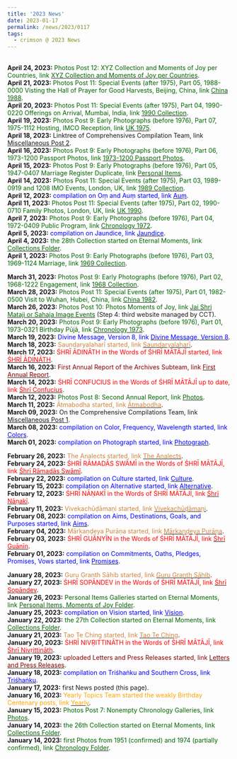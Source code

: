 ```yaml
---
title: '2023 News'
date: 2023-01-17
permalink: /news/2023/0117
tags:
  - crimson @ 2023 News
---
```


<p>
<br>
<b> April 24, 2023:</b> <font color="DarkGreen">Photos Post 12: XYZ Collection and Moments of Joy per Countries, link</font> <a href="https://seven-teams.github.io/photos/2023/0423"> <font color="DarkGreen">XYZ Collection and Moments of Joy per Countries</font></a>.<br>
<b> April 21, 2023:</b> <font color="DarkGreen">Photos Post 11: Special Events (after 1975), Part 05, 1988-0000 Visting the Hall of Prayer for Good Harvests, Beijing, China, link</font> <a href="https://eternalmoments.smugmug.com/Countries/China/1988"> <font color="DarkGreen">China 1988</font></a>.<br>
<b> April 20, 2023:</b> <font color="DarkGreen">Photos Post 11: Special Events (after 1975), Part 04, 1990-0220 Offerings on Arrival, Mumbai, India, link</font> <a href="https://eternalmoments.smugmug.com/Collections/Mrs-Kalpana-Srivastava-Collection/1990/"> <font color="DarkGreen">1990 Collection</font></a>.<br>
<b> April 19, 2023:</b> <font color="DarkGreen">Photos Post 9: Early Photographs (before 1976), Part 07, 1975-1112 Hosting, IMCO Reception, link</font> <a href="https://eternalmoments.smugmug.com/Countries/UK/1975/"> <font color="DarkGreen">UK 1975</font></a>.<br>
<b> April 18, 2023:</b> Linktree of  Comprehensives Compilation Team, link <a href="https://seven-teams.github.io/compilation/2023/0418"> Miscellaneous Post 2</a>.<br>
<b> April 16, 2023:</b> <font color="DarkGreen">Photos Post 9: Early Photographs (before 1976), Part 06, 1973-1200 Passport Photos, link</font> <a href="https://eternalmoments.smugmug.com/Chronology/1973"> <font color="DarkGreen">1973-1200 Passport Photos</font></a>.<br>
<b> April 15, 2023:</b> <font color="DarkGreen">Photos Post 9: Early Photographs (before 1976), Part 05, 1947-0407 Marriage Register Duplicate, link</font> <a href="https://eternalmoments.smugmug.com/Collections/Mrs-Kalpana-Srivastava-Collection/Personal-Items/"> <font color="DarkGreen">Personal Items</font></a>.<br>
<b> April 14, 2023:</b> <font color="DarkGreen">Photos Post 11: Special Events (after 1975), Part 03, 1989-0919 and 1208 IMO Events, London, UK, link</font> <a href="https://eternalmoments.smugmug.com/Collections/Mrs-Kalpana-Srivastava-Collection/1989/"> <font color="DarkGreen">1989 Collection</font></a>.<br>
<b> April 12, 2023:</b> <font color="blue">compilation on Oṃ and Auṃ started, link</font> <a href="https://seven-teams.github.io/compilation/2023/0412"><font color="blue">Auṃ</font></a>.<br>
<b> April 11, 2023:</b> <font color="DarkGreen">Photos Post 11: Special Events (after 1975), Part 02, 1990-0710 Family Photos, London, UK, link</font> <a href="https://eternalmoments.smugmug.com/Countries/UK/1990/"> <font color="DarkGreen">UK 1990</font></a>.<br>
<b> April 7, 2023:</b> <font color="DarkGreen">Photos Post 9: Early Photographs (before 1976), Part 04, 1972-0409 Public Program, link</font> <a href="https://eternalmoments.smugmug.com/Chronology/1972"> <font color="DarkGreen">Chronology 1972</font></a>.<br>
<b> April 5, 2023:</b> <font color="blue">compilation on Jaundice, link</font> <a href="https://seven-teams.github.io/compilation/2023/0405"><font color="blue">Jaundice</font></a>.<br>
<b> April 4, 2023:</b> <font color="DarkGreen">the 28th Collection started on Eternal Moments, link</font> <a href="https://eternalmoments.smugmug.com/Collections"><font color="DarkGreen">Collections Folder</font></a>.<br>
<b> April 1, 2023:</b> <font color="DarkGreen">Photos Post 9: Early Photographs (before 1976), Part 03, 1969-1124 Marriage, link</font> <a href="https://eternalmoments.smugmug.com/Collections/Mrs-Kalpana-Srivastava-Collection/1969/"> <font color="DarkGreen">1969 Collection</font></a>.<br>
</p>

<div class="para-divider"></div>

<p>
<b> March 31, 2023:</b> <font color="DarkGreen">Photos Post 9: Early Photographs (before 1976), Part 02, 1968-1222 Engagement, link</font> <a href="https://eternalmoments.smugmug.com/Collections/Mrs-Kalpana-Srivastava-Collection/1968/"> <font color="DarkGreen">1968 Collection</font></a>.<br>
<b> March 28, 2023:</b> <font color="DarkGreen">Photos Post 11: Special Events (after 1975), Part 01, 1982-0500 Visit to Wuhan, Hubei, China, link</font> <a href="https://eternalmoments.smugmug.com/Countries/China/1982/"> <font color="DarkGreen">China 1982</font></a>.<br>
<b> March 26, 2023:</b> <font color="DarkGreen">Photos Post 10: Photos Moments of Joy, link</font> <a href="https://imageevent.com/sahaja?n=0"> <font color="DarkGreen">Jai Shri Mataji or Sahaja Image Events</font></a> (Step 4: third website managed by CCT).<br>
<b> March 20, 2023:</b> <font color="DarkGreen">Photos Post 9: Early Photographs (before 1976), Part 01, 1973-0321 Birthday Pūjā, link</font> <a href="https://eternalmoments.smugmug.com/Chronology/1973"> <font color="DarkGreen">Chronology 1973</font></a>.<br>
<b> March 19, 2023:</b> <font color="blue">Divine Message, Version 8, link</font> <a href="https://seven-teams.github.io/divine/2023/03/19"><font color="blue">Divine Message, Version 8</font></a>.<br>
<b> March 18, 2023:</b> <font color="peru">Saundaryalaharī started, link</font> <a href="https://seven-teams.github.io/scriptures/2023/0318"><font color="peru">Saundaryalaharī</font></a>.<br>
<b> March 17, 2023:</b> <font color="red">ŚHRĪ ĀDINĀTH in the Words of ŚHRĪ MĀTĀJĪ started, link</font> <a href="https://seven-teams.github.io/quotes/2023/0317"><font color="red">ŚHRĪ ĀDINĀTH</font></a>.<br>
<b> March 16, 2023:</b> <font color="maroon">First Annual Report of the Archives Subteam, link</font> <a href="https://seven-teams.github.io/archives/2023/0316"><font color="maroon">First Annual Report</font></a>.<br>
<b> March 14, 2023:</b> <font color="red">ŚHRĪ CONFUCIUS in the Words of ŚHRĪ MĀTĀJĪ up to date, link</font> <a href="https://seven-teams.github.io/quotes/2022/0714-f"><font color="red">Śhrī Confucius</font></a>.<br>
<b> March 12, 2023:</b> <font color="DarkGreen">Photos Post 8: Second Annual Report, link</font> <a href="https://seven-teams.github.io/photos/2023/0312"> <font color="DarkGreen">Photos</font></a>.<br>
<b> March 11, 2023:</b> <font color="peru">Ātmabodha started, link</font> <a href="https://seven-teams.github.io/scriptures/2023/0311"><font color="peru">Ātmabodha</font></a>.<br>
<b> March 09, 2023:</b> On the Comprehensive Compilations Team, link <a href="https://seven-teams.github.io/compilation/2023/0309"> Miscellaneous Post 1</a>.<br>
<b> March 08, 2023:</b> <font color="blue">compilation on Color, Frequency, Wavelength started, link</font> <a href="https://seven-teams.github.io/compilation/2023/0301"><font color="blue">Colors</font></a>.<br>
<b> March 01, 2023:</b> <font color="blue">compilation on Photograph started, link</font> <a href="https://seven-teams.github.io/compilation/2023/0301"><font color="blue">Photograph</font></a>.<br>
</p>

<div class="para-divider"></div>

<p>
<b> February 26, 2023:</b> <font color="peru">The Analects started, link</font> <a href="https://seven-teams.github.io/scriptures/2023/0226"><font color="peru">The Analects</font></a>.<br>
<b> February 24, 2023:</b> <font color="red">ŚHRĪ RĀMADĀS SWĀMĪ in the Words of ŚHRĪ MĀTĀJĪ, link</font> <a href="https://seven-teams.github.io/quotes/2023/0224"><font color="red">Śhrī Rāmadās Swāmī</font></a>.<br>
<b> February 22, 2023:</b> <font color="blue">compilation on Culture started, link</font> <a href="https://seven-teams.github.io/compilation/2023/0222"><font color="blue">Culture</font></a>.<br>
<b> February 15, 2023:</b> <font color="blue">compilation on Alternative started, link</font> <a href="https://seven-teams.github.io/compilation/2023/0215"><font color="blue">Alternative</font></a>.<br>
<b> February 12, 2023:</b> <font color="red">ŚHRĪ NĀṆAKĪ in the Words of ŚHRĪ MĀTĀJĪ, link</font> <a href="https://seven-teams.github.io/quotes/2023/0212"><font color="red">Śhrī Nāṇakī</font></a>.<br>
<b> February 11, 2023:</b> <font color="peru">Vivekachūḍāmaṇi started, link</font> <a href="https://seven-teams.github.io/scriptures/2023/0211"><font color="peru">Vivekachūḍāmaṇi</font></a>.<br>
<b> February 08, 2023:</b> <font color="blue">compilation on Aims, Destinations, Goals, and Purposes started, link</font> <a href="https://seven-teams.github.io/compilation/2023/0208"><font color="blue">Aims</font></a>.<br>
<b> February 04, 2023:</b> <font color="peru">Mārkaṇḍeya Purāṇa started, link</font> <a href="https://seven-teams.github.io/scriptures/2023/0204"><font color="peru">Mārkaṇḍeya Purāṇa</font></a>.<br>
<b> February 03, 2023:</b> <font color="red">ŚHRĪ GUĀNYĪN in the Words of ŚHRĪ MĀTĀJĪ, link</font> <a href="https://seven-teams.github.io/quotes/2023/0203"><font color="red">Śhrī Guānīn</font></a>.<br>
<b> February 01, 2023:</b> <font color="blue">compilation on Commitments, Oaths, Pledges, Promises, Vows started, link</font> <a href="https://seven-teams.github.io/compilation/2023/0201"><font color="blue">Promises</font></a>.<br>
</p>

<div class="para-divider"></div>

<p>
<b> January 28, 2023:</b> <font color="peru">Guru Granth Sāhib started, link</font> <a href="https://seven-teams.github.io/scriptures/2023/0128"><font color="peru">Guru Granth Sāhib</font></a>.<br>
<b> January 27, 2023:</b> <font color="red">ŚHRĪ SOPĀNDEV in the Words of ŚHRĪ MĀTĀJĪ, link</font> <a href="https://seven-teams.github.io/quotes/2023/0127"><font color="red">Śhrī Sopāndev</font></a>.<br>
<b> January 26, 2023:</b> <font color="DarkGreen">Personal Items Galleries started on Eternal Moments, link</font> <a href="https://eternalmoments.smugmug.com/Moments-of-Joy/Personal-Items/"><font color="DarkGreen">Personal Items, Moments of Joy Folder</font></a>.<br>
<b> January 25, 2023:</b> <font color="blue">compilation on Vision started, link</font> <a href="https://seven-teams.github.io/compilation/2023/0125"><font color="blue">Vision</font></a>.<br>
<b> January 22, 2023:</b> <font color="DarkGreen">the 27th Collection started on Eternal Moments, link</font> <a href="https://eternalmoments.smugmug.com/Collections"><font color="DarkGreen">Collections Folder</font></a>.<br>
<b> January 21, 2023:</b> <font color="peru">Tao Te Ching started, link</font> <a href="https://seven-teams.github.io/scriptures/2023/0121"><font color="peru">Tao Te Ching</font></a>.<br>
<b> January 20, 2023:</b> <font color="red">ŚHRĪ NIVṚITTINĀTH in the Words of ŚHRĪ MĀTĀJĪ, link</font> <a href="https://seven-teams.github.io/quotes/2023/0120"><font color="red">Śhrī Nivṛittināth</font></a>.<br>
<b> January 19, 2023:</b> <font color="maroon">uploaded Letters and Press Releases started, link</font> <a href="https://seven-teams.github.io/archives/2023/0119"> <font color="maroon">Letters and Press Releases</font></a>.<br>
<b> January 18, 2023:</b> <font color="blue">compilation on Triśhaṅku and Southern Cross, link</font> <a href="https://seven-teams.github.io/compilation/2023/0118"> <font color="blue">Triśhaṅku</font></a>.<br>
<b> January 17, 2023:</b> first News posted (this page).<br>
<b> January 16, 2023:</b> <font color="orange">Yearly Topics Team started the weakly Birthday Centenary posts, link</font> <a href="https://seven-teams.github.io/yearly/"> <font color="orange">Yearly</font></a>.<br>
<b> January 15, 2023:</b> <font color="DarkGreen">Photos Post 7: Nonempty Chronology Galleries, link</font> <a href="https://seven-teams.github.io/photos/2023/0115"> <font color="DarkGreen">Photos</font></a>.<br>
<b> January 14, 2023:</b> <font color="DarkGreen">the 26th Collection started on Eternal Moments, link</font> <a href="https://eternalmoments.smugmug.com/Collections"> <font color="DarkGreen">Collections Folder</font></a>.<br>
<b> January 14, 2023:</b> <font color="DarkGreen">first Photos from 1951 (confirmed) and 1974 (partially confirmed), link</font> <a href="https://eternalmoments.smugmug.com/Chronology"> <font color="DarkGreen">Chronology Folder</font></a>.<br>
</p>